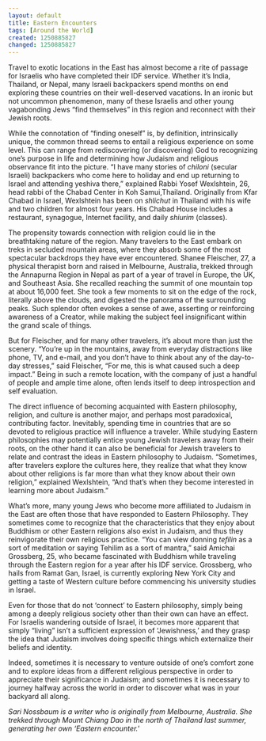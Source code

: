 ```yaml
---
layout: default
title: Eastern Encounters
tags: [Around the World]
created: 1250885827
changed: 1250885827
---
```

<p>Travel to exotic locations in the East has almost become a rite of passage for Israelis who have completed their IDF service. Whether it&rsquo;s India, Thailand, or Nepal, many Israeli backpackers spend months on end exploring these countries on their well-deserved vacations. In an ironic but not uncommon phenomenon, many of these Israelis and other young vagabonding Jews &ldquo;find themselves&rdquo; in this region and reconnect with their Jewish roots.</p>
<p>While the connotation of &ldquo;finding oneself&rdquo; is, by definition, intrinsically unique, the common thread seems to entail a religious experience on some level. This can range from rediscovering (or discovering) God to recognizing one&rsquo;s purpose in life and determining how Judaism and religious observance fit into the picture. &ldquo;I have many stories of <em>chiloni </em>(secular Israeli) backpackers who come here to holiday and end up returning to Israel and attending yeshiva there,&rdquo; explained Rabbi Yosef Wexlshtein, 26, head rabbi of the Chabad Center in Koh Samui,Thailand. Originally from Kfar Chabad in Israel, Wexlshtein has been on <em>shlichut</em> in Thailand with his wife and two children for almost four years. His Chabad House includes a restaurant, synagogue, Internet facility, and daily <em>shiurim </em>(classes).</p>
<p>The propensity towards connection with religion could lie in the breathtaking nature of the region. Many travelers to the East embark on treks in secluded mountain areas, where they absorb some of the most spectacular backdrops they have ever encountered. Shanee Fleischer, 27, a physical therapist born and raised in Melbourne, Australia, trekked through the Annapurna Region in Nepal as part of a year of travel in Europe, the UK, and Southeast Asia. She recalled reaching the summit of one mountain top at about 16,000 feet. She took a few moments to sit on the edge of the rock, literally above the clouds, and digested the panorama of the surrounding peaks. Such splendor often evokes a sense of awe, asserting or reinforcing awareness of a Creator, while making the subject feel insignificant within the grand scale of things.</p>
<p>But for Fleischer, and for many other travelers, it&rsquo;s about more than just the scenery. &ldquo;You&rsquo;re up in the mountains, away from everyday distractions like phone, TV, and e-mail, and you don&rsquo;t have to think about any of the day-to-day stresses,&rdquo; said Fleischer, &ldquo;For me, this is what caused such a deep impact.&rdquo; Being in such a remote location, with the company of just a handful of people and ample time alone, often lends itself to deep introspection and self evaluation.</p>
<p>The direct influence of becoming acquainted with Eastern philosophy, religion, and culture is another major, and perhaps most paradoxical, contributing factor. Inevitably, spending time in countries that are so devoted to religious practice will influence a traveler. While studying Eastern philosophies may potentially entice young Jewish travelers away from their roots, on the other hand it can also be beneficial for Jewish travelers to relate and contrast the ideas in Eastern philosophy to Judaism. &ldquo;Sometimes, after travelers explore the cultures here, they realize that what they know about other religions is far more than what they know about their own religion,&rdquo; explained Wexlshtein, &ldquo;And that&rsquo;s when they become interested in learning more about Judaism.&rdquo;</p>
<p>What&rsquo;s more, many young Jews who become more affiliated to Judaism in the East are often those that have responded to Eastern Philosophy. They sometimes come to recognize that the characteristics that they enjoy about Buddhism or other Eastern religions also exist in Judaism, and thus they reinvigorate their own religious practice. &ldquo;You can view donning <em>tefilin</em> as a sort of meditation or saying Tehilim as a sort of mantra,&rdquo; said Amichai Grossberg, 25, who became fascinated with Buddhism while traveling through the Eastern region for a year after his IDF service. Grossberg, who hails from Ramat Gan, Israel, is currently exploring New York City and getting a taste of Western culture before commencing his university studies in Israel.</p>
<p>Even for those that do not &lsquo;connect&rsquo; to Eastern philosophy, simply being among a deeply religious society other than their own can have an effect. For Israelis wandering outside of Israel, it becomes more apparent that simply &ldquo;living&rdquo; isn&rsquo;t a sufficient expression of &lsquo;Jewishness,&rsquo; and they grasp the idea that Judaism involves doing specific things which externalize their beliefs and identity.</p>
<p>Indeed, sometimes it is necessary to venture outside of one&rsquo;s comfort zone and to explore ideas from a different religious perspective in order to appreciate their significance in Judaism; and sometimes it is necessary to journey halfway across the world in order to discover what was in your backyard all along.</p>
<p><em>Sari Nossbaum is a writer who is originally from Melbourne, Australia. She trekked through Mount Chiang Dao in the north of Thailand last summer, generating her own &lsquo;Eastern encounter.'</em></p>